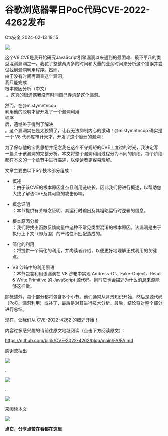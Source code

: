 #  谷歌浏览器零日PoC代码CVE-2022-4262发布   
 Ots安全   2024-02-13 19:15  
  
![](https://mmbiz.qpic.cn/mmbiz_gif/bL2iaicTYdZn7gtxSFZlfuCW6AdQib8Q1onbR0U2h9icP1eRO6wH0AcyJmqZ7USD0uOYncCYIH7ZEE8IicAOPxyb9IA/640?wx_fmt=gif "")  
  
这个V8 CVE是我开始研究JavaScript引擎漏洞以来遇到的最困难、最不平凡的类型混淆漏洞之一。我花了整整两周多的时间和大量的业余时间来分析这个错误并尝试找到漏洞利用程序。然而，  
由于没有时间再调查这个漏洞，  
我只能完成  
根本原因分析（中文）  
 。这真的很遗憾我没有时间自己弄清楚这个漏洞。  
  
  
然而，在@mistymntncop  
利用他的聪明才智开发了一个漏洞利用  
程序  
后，遗憾终于得到了解决  
。这个漏洞实在是太狡猾了，让我无法抑制内心的激动！@mistymntncop 确实是一个 V8 代码库审计天才，开发了这个脆弱的漏洞！  
  
为了保存他的宝贵思想并纪念我在这个不守规矩的CVE上度过的时光，我决定写一篇关于该漏洞的完整分析。本文将整个漏洞利用过程分为不同的阶段，每个阶段都在本文的一个章节中进行描述，以便读者更容易理解。  
  
文章主要由以下5个技术部分组成：  
- 概述  
：由于该CVE的根本原因复杂且利用链较长，因此我们将进行概述，以帮助您大致了解该CVE及其可能的攻击影响。  
  
- 概念证明  
：本节提供有关概念证明、其运行时输出及其粗略运行时逻辑的信息。  
  
- 根本原因分析  
：我们将找出函数反馈向量中这种不常见类型混淆的根本原因。该漏洞是由于执行上下文（即范围）的严格性不匹配造成的。  
  
- 简化的利用  
：将提供一个简化的利用，并向读者介绍，以便更好地理解正式利用的关键点。  
  
- V8 沙箱中的利用原语  
：本节包含利用该漏洞在 V8 沙箱中实现 Address-Of、Fake-Object、Read & Write Primitive 的 JavaScript 源代码。同时它也会描述为什么消息来源能够这样做。  
  
除概述外，每个部分都将包含多个小节。他们通常从背景知识开始，然后是源代码（PoC、漏洞利用）或补丁，最后是对其进行技术分析。最后，结论将对整个部分进行总结。  
  
现在，让我们从 CVE-2022-4262 的概述开始！  
  
  
内容过多感兴趣的请前往原文地址阅读（点击下方阅读原文）：  
  
https://github.com/bjrjk/CVE-2022-4262/blob/main/FA/FA.md  
  
  
  
  
感谢您抽出  
  
![](https://mmbiz.qpic.cn/mmbiz_gif/Ljib4So7yuWgdSBqOibtgiaYWjL4pkRXwycNnFvFYVgXoExRy0gqCkqvrAghf8KPXnwQaYq77HMsjcVka7kPcBDQw/640?wx_fmt=gif "")  
  
.  
  
![](https://mmbiz.qpic.cn/mmbiz_gif/Ljib4So7yuWgdSBqOibtgiaYWjL4pkRXwycd5KMTutPwNWA97H5MPISWXLTXp0ibK5LXCBAXX388gY0ibXhWOxoEKBA/640?wx_fmt=gif "")  
  
.  
  
![](https://mmbiz.qpic.cn/mmbiz_gif/Ljib4So7yuWgdSBqOibtgiaYWjL4pkRXwycU99fZEhvngeeAhFOvhTibttSplYbBpeeLZGgZt41El4icmrBibojkvLNw/640?wx_fmt=gif "")  
  
来阅读本文  
  
![](https://mmbiz.qpic.cn/mmbiz_gif/Ljib4So7yuWge7Mibiad1tV0iaF8zSD5gzicbxDmfZCEL7vuOevN97CwUoUM5MLeKWibWlibSMwbpJ28lVg1yj1rQflyQ/640?wx_fmt=gif "")  
  
**点它，分享点赞在看都在这里**  
  
